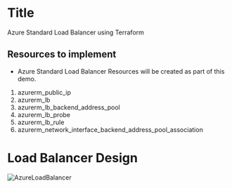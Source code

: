 # Title 
Azure Standard Load Balancer using Terraform

## Resources to implement
- Azure Standard Load Balancer Resources will be created as part of this demo.
1. azurerm_public_ip
2. azurerm_lb
3. azurerm_lb_backend_address_pool
4. azurerm_lb_probe
5. azurerm_lb_rule
6. azurerm_network_interface_backend_address_pool_association

# Load Balancer Design
![AzureLoadBalancer](https://user-images.githubusercontent.com/105049520/176902451-bf9ac092-1edf-4085-a62e-a12d5dc80fc9.JPG)
